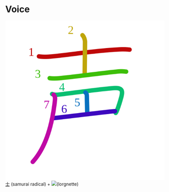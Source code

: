 # Voice
![58f0](../kanji-colorize/58f0.svg)
[士](士.md) (samurai radical) + ![](http://www.kanjidamage.com/assets/radsmall/lorgnette-2f7a5ee7048ac404a8c0733274cb004f682399f0950f02bac4778b721c641238.jpg)(lorgnette)
